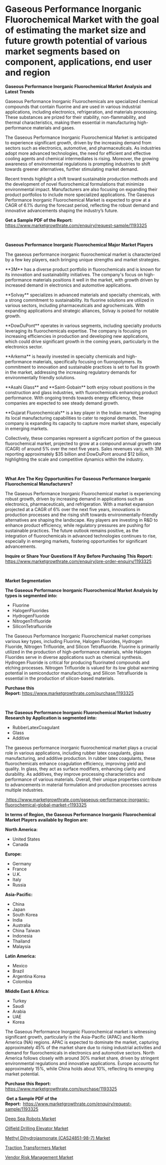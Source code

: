 <p><h1>Gaseous Performance Inorganic Fluorochemical Market with the goal of estimating the market size and future growth potential of various market segments based on component, applications, end user and region</h1></p><p><strong>Gaseous Performance Inorganic Fluorochemical Market Analysis and Latest Trends</strong></p>
<p><p>Gaseous Performance Inorganic Fluorochemicals are specialized chemical compounds that contain fluorine and are used in various industrial applications, including electronics, refrigeration, and materials processing. These substances are prized for their stability, non-flammability, and thermal characteristics, making them essential in manufacturing high-performance materials and gases.</p><p>The Gaseous Performance Inorganic Fluorochemical Market is anticipated to experience significant growth, driven by the increasing demand from sectors such as electronics, automotive, and pharmaceuticals. As industries adopt more advanced technologies, the need for efficient and effective cooling agents and chemical intermediates is rising. Moreover, the growing awareness of environmental regulations is prompting industries to shift towards greener alternatives, further stimulating market demand.</p><p>Recent trends highlight a shift toward sustainable production methods and the development of novel fluorochemical formulations that minimize environmental impact. Manufacturers are also focusing on expanding their product portfolios to include more specialized applications. The Gaseous Performance Inorganic Fluorochemical Market is expected to grow at a CAGR of 6.1% during the forecast period, reflecting the robust demand and innovative advancements shaping the industry’s future.</p></p>
<p><strong>Get a Sample PDF of the Report:&nbsp;</strong> <a href="https://www.marketgrowthrate.com/enquiry/request-sample/1193325">https://www.marketgrowthrate.com/enquiry/request-sample/1193325</a></p>
<p>&nbsp;</p>
<p><strong>Gaseous Performance Inorganic Fluorochemical Major Market Players</strong></p>
<p><p>The gaseous performance inorganic fluorochemical market is characterized by a few key players, each bringing unique strengths and market strategies. </p><p>**3M** has a diverse product portfolio in fluorochemicals and is known for its innovation and sustainability initiatives. The company's focus on high-performance materials positions it well in the market, with growth driven by increased demand in electronics and automotive applications. </p><p>**Solvay** specializes in advanced materials and specialty chemicals, with a strong commitment to sustainability. Its fluorine solutions are utilized in various sectors, including pharmaceuticals and agrochemicals. With expanding applications and strategic alliances, Solvay is poised for notable growth.</p><p>**DowDuPont** operates in various segments, including specialty products leveraging its fluorochemicals expertise. The company is focusing on increasing efficiencies in production and developing new applications, which could drive significant growth in the coming years, particularly in the electronics sector.</p><p>**Arkema** is heavily invested in specialty chemicals and high-performance materials, specifically focusing on fluoropolymers. Its commitment to innovation and sustainable practices is set to fuel its growth in the market, addressing the increasing regulatory demands for environmentally friendly solutions.</p><p>**Asahi Glass** and **Saint-Gobain** both enjoy robust positions in the construction and glass industries, with fluorochemicals enhancing product performance. With ongoing trends towards energy efficiency, these companies are expected to see steady demand growth.</p><p>**Gujarat Fluorochemicals** is a key player in the Indian market, leveraging its local manufacturing capabilities to cater to regional demands. The company is expanding its capacity to capture more market share, especially in emerging markets.</p><p>Collectively, these companies represent a significant portion of the gaseous fluorochemical market, projected to grow at a compound annual growth rate (CAGR) of around 5% over the next five years. Sales revenues vary, with 3M reporting approximately $35 billion and DowDuPont around $12 billion, highlighting the scale and competitive dynamics within the industry.</p></p>
<p>&nbsp;</p>
<p><strong>What Are The Key Opportunities For Gaseous Performance Inorganic Fluorochemical Manufacturers?</strong></p>
<p><p>The Gaseous Performance Inorganic Fluorochemical market is experiencing robust growth, driven by increasing demand in applications such as electronics, pharmaceuticals, and refrigeration. With a market expansion projected at a CAGR of 6% over the next five years, innovations in production processes and the rising shift towards environmentally-friendly alternatives are shaping the landscape. Key players are investing in R&D to enhance product efficiency, while regulatory pressures are pushing for sustainable practices. The future outlook remains positive, as the integration of fluorochemicals in advanced technologies continues to rise, especially in emerging markets, fostering opportunities for significant advancements.</p></p>
<p><strong>Inquire or Share Your Questions If Any Before Purchasing This Report:</strong> <a href="https://www.marketgrowthrate.com/enquiry/pre-order-enquiry/1193325">https://www.marketgrowthrate.com/enquiry/pre-order-enquiry/1193325</a></p>
<p>&nbsp;</p>
<p><strong>Market Segmentation</strong></p>
<p><strong>The Gaseous Performance Inorganic Fluorochemical Market Analysis by types is segmented into:</strong></p>
<p><ul><li>Fluorine</li><li>HalogenFluorides</li><li>HydrogenFluoride</li><li>NitrogenTrifluoride</li><li>SiliconTetrafluoride</li></ul></p>
<p><p>The Gaseous Performance Inorganic Fluorochemical market comprises various key types, including Fluorine, Halogen Fluorides, Hydrogen Fluoride, Nitrogen Trifluoride, and Silicon Tetrafluoride. Fluorine is primarily utilized in the production of high-performance materials, while Halogen Fluorides serve in diverse applications such as chemical synthesis. Hydrogen Fluoride is critical for producing fluorinated compounds and etching processes. Nitrogen Trifluoride is valued for its low global warming potential in semiconductor manufacturing, and Silicon Tetrafluoride is essential in the production of silicon-based materials.</p></p>
<p><strong>Purchase this Report:&nbsp;</strong><a href="https://www.marketgrowthrate.com/purchase/1193325">https://www.marketgrowthrate.com/purchase/1193325</a></p>
<p>&nbsp;</p>
<p><strong>The Gaseous Performance Inorganic Fluorochemical Market Industry Research by Application is segmented into:</strong></p>
<p><ul><li>RubberLatexCoagulant</li><li>Glass</li><li>Additive</li></ul></p>
<p><p>The gaseous performance inorganic fluorochemical market plays a crucial role in various applications, including rubber latex coagulants, glass manufacturing, and additive production. In rubber latex coagulants, these fluorochemicals enhance coagulation efficiency, improving yield and quality. In glass, they act as surface modifiers, enhancing clarity and durability. As additives, they improve processing characteristics and performance of various materials. Overall, their unique properties contribute to advancements in material formulation and production processes across multiple industries.</p></p>
<p><a href="https://www.marketgrowthrate.com/gaseous-performance-inorganic-fluorochemical-global-market-r1193325">&nbsp;https://www.marketgrowthrate.com/gaseous-performance-inorganic-fluorochemical-global-market-r1193325</a></p>
<p><strong>In terms of Region, the Gaseous Performance Inorganic Fluorochemical Market Players available by Region are:</strong></p>
<p>
    <p> <strong> North America: </strong>
        <ul>
            <li>United States</li>
            <li>Canada</li>
        </ul>
        </p> 
    <p> <strong> Europe: </strong>
        <ul>
            <li>Germany</li>
            <li>France</li>
            <li>U.K.</li>
            <li>Italy</li>
            <li>Russia</li>
        </ul>
        </p> 
    <p> <strong> Asia-Pacific: </strong>
        <ul>
            <li>China</li>
            <li>Japan</li>
            <li>South Korea</li>
            <li>India</li>
            <li>Australia</li>
            <li>China Taiwan</li>
            <li>Indonesia</li>
            <li>Thailand</li>
            <li>Malaysia</li>
        </ul>
        </p> 
    <p> <strong> Latin America: </strong>
        <ul>
            <li>Mexico</li>
            <li>Brazil</li>
            <li>Argentina Korea</li>
            <li>Colombia</li>
        </ul>
        </p> 
    <p> <strong> Middle East & Africa: </strong>
        <ul>
            <li>Turkey</li>
            <li>Saudi</li>
            <li>Arabia</li>
            <li>UAE</li>
            <li>Korea</li>
        </ul>
    </p>
    </p>
<p><p>The Gaseous Performance Inorganic Fluorochemical market is witnessing significant growth, particularly in the Asia-Pacific (APAC) and North America (NA) regions. APAC is expected to dominate the market, capturing approximately 45% of the market share due to rising industrial activities and demand for fluorochemicals in electronics and automotive sectors. North America follows closely with around 30% market share, driven by stringent environmental regulations and innovative applications. Europe accounts for approximately 15%, while China holds about 10%, reflecting its emerging market potential.</p></p>
<p><strong>Purchase this Report: </strong><a href="https://www.marketgrowthrate.com/purchase/1193325">https://www.marketgrowthrate.com/purchase/1193325</a></p>
<p>&nbsp;<strong>Get a Sample PDF of the Report:&nbsp;&nbsp;</strong><a href="https://www.marketgrowthrate.com/enquiry/request-sample/1193325">https://www.marketgrowthrate.com/enquiry/request-sample/1193325</a></p>
<p><strong></strong></p>
<p><p><a href="https://issuu.com/reportprime-2/docs/deep-sea-robots-market-size-2030.pp_dc90a19177a3ec">Deep Sea Robots Market</a></p><p><a href="https://issuu.com/reportprime-2/docs/oilfield-drilling-elevator-market-s_3ccc8b96500c62">Oilfield Drilling Elevator Market</a></p><p><a href="https://medium.com/@ayeshasikdar777/unveiling-market-trends-global-methyl-dihydrojasmonate-cas24851-98-7-market-growth-and-regional-4f827c73aae1">Methyl Dihydrojasmonate (CAS24851-98-7) Market</a></p><p><a href="https://medium.com/@ayeshasikdar777/global-market-pulse-trends-and-growth-analysis-in-traction-transformers-market-forecasted-for-fb49b1e22901">Traction Transformers Market</a></p><p><a href="https://www.linkedin.com/pulse/what-influencing-future-vendor-risk-management-market-insights-nxfdf">Vendor Risk Management Market</a></p></p>